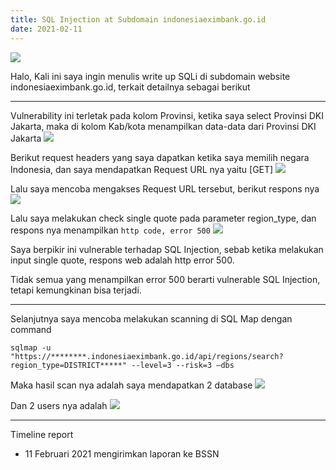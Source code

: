 ```yaml
---
title: SQL Injection at Subdomain indonesiaeximbank.go.id
date: 2021-02-11
---
```


![](https://www.indonesiaeximbank.go.id/site/uploads/logo/5a1b8dd4394a7-59f6af2772d2b-logo.png)

Halo,
Kali ini saya ingin menulis write up SQLi di subdomain website indonesiaeximbank.go.id, terkait detailnya sebagai berikut
___

Vulnerability ini terletak pada kolom Provinsi, ketika saya select Provinsi DKI Jakarta, maka di kolom Kab/kota menampilkan data-data dari Provinsi DKI Jakarta
![](https://competent-cori-57d622.netlify.app/eximbank/Screenshot_4.png)

Berikut request headers yang saya dapatkan ketika saya memilih negara
Indonesia, dan saya mendapatkan Request URL nya yaitu [GET]
![](https://buayalaut.co/eximbank/Greenshot.png)

Lalu saya mencoba mengakses Request URL tersebut, berikut respons nya
![](https://competent-cori-57d622.netlify.app/eximbank/000002.png)

Lalu saya melakukan check single quote pada parameter region_type, dan
respons nya menampilkan `http code, error 500`
![](https://competent-cori-57d622.netlify.app/eximbank/000003.png)

Saya berpikir ini vulnerable terhadap SQL Injection, sebab ketika melakukan
input single quote, respons web adalah http error 500.

Tidak semua yang menampilkan error 500 berarti vulnerable SQL Injection,
tetapi kemungkinan bisa terjadi.

___

Selanjutnya saya mencoba melakukan scanning di SQL Map dengan command

```
sqlmap -u "https://********.indonesiaeximbank.go.id/api/regions/search?region_type=DISTRICT*****" --level=3 --risk=3 –dbs
```

Maka hasil scan nya adalah saya mendapatkan 2 database
![](https://competent-cori-57d622.netlify.app/eximbank/000004.png)

Dan 2 users nya adalah
![](https://competent-cori-57d622.netlify.app/eximbank/000005.png)

___

Timeline report

- 11 Februari 2021 mengirimkan laporan ke BSSN
